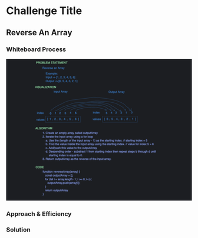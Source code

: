 # Challenge Title
## Reverse An Array

### Whiteboard Process
![Reverse An Array](../images/array-reverse.png)

### Approach & Efficiency
<!-- What approach did you take? Why? What is the Big O space/time for this approach? -->

### Solution
<!-- Show how to run your code, and examples of it in action -->
